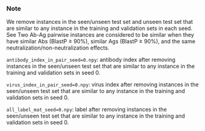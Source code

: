 ### Note   
We remove instances in the seen/unseen test set and unseen test set that are similar to any instance in the training and validation sets in each seed. See 
Two Ab-Ag pairwise instances are considered to be similar when they have similar Abs (BlastP ≥ 90%), similar Ags (BlastP ≥ 90%), and the same neutralization/non-neutralization effects.

`antibody_index_in_pair_seed=0.npy`: antibody index after removing instances in the seen/unseen test set that are similar to any instance in the training and validation sets in seed 0.

`virus_index_in_pair_seed=0.npy`: virus index after removing instances in the seen/unseen test set that are similar to any instance in the training and validation sets in seed 0.

`all_label_mat_seed=0.npy`: label after removing instances in the seen/unseen test set that are similar to any instance in the training and validation sets in seed 0.